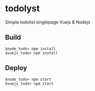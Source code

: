 # todolyst
Simple todolist singlepage Vuejs &amp; Nodejs


## Build
```
$node_todo> npm install
$vuejs_todo> npm install
```

## Deploy
```
$node_todo> npm start
$vuejs_todo> npm start
```



